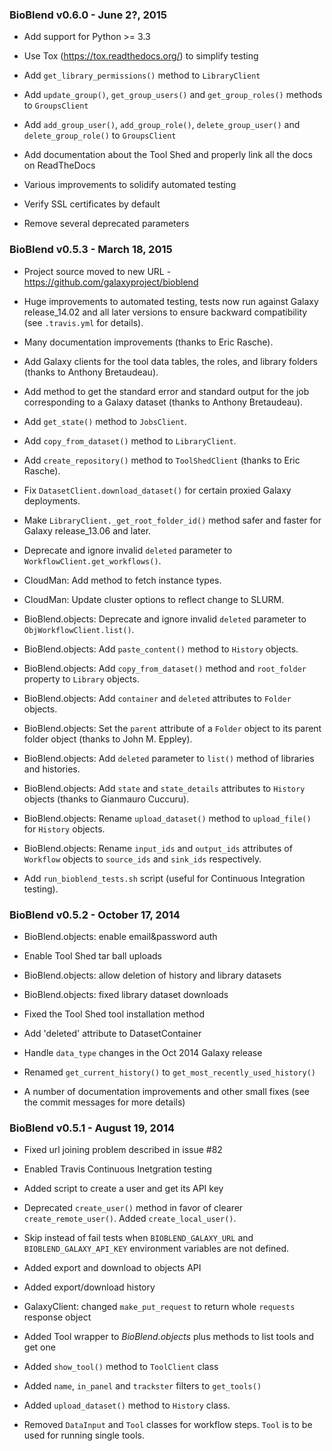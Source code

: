 ### BioBlend v0.6.0 - June 2?, 2015

* Add support for Python >= 3.3

* Use Tox (https://tox.readthedocs.org/) to simplify testing

* Add ``get_library_permissions()`` method to ``LibraryClient``

* Add ``update_group()``, ``get_group_users()`` and ``get_group_roles()``
  methods to ``GroupsClient``

* Add ``add_group_user()``, ``add_group_role()``, ``delete_group_user()`` and
  ``delete_group_role()`` to ``GroupsClient``

* Add documentation about the Tool Shed and properly link all the docs on
  ReadTheDocs

* Various improvements to solidify automated testing

* Verify SSL certificates by default

* Remove several deprecated parameters

### BioBlend v0.5.3 - March 18, 2015

* Project source moved to new URL - https://github.com/galaxyproject/bioblend

* Huge improvements to automated testing, tests now run against Galaxy
  release_14.02 and all later versions to ensure backward compatibility
  (see `.travis.yml` for details).

* Many documentation improvements (thanks to Eric Rasche).

* Add Galaxy clients for the tool data tables, the roles, and library
  folders (thanks to Anthony Bretaudeau).

* Add method to get the standard error and standard output for the
  job corresponding to a Galaxy dataset (thanks to Anthony Bretaudeau).

* Add ``get_state()`` method to ``JobsClient``.

* Add ``copy_from_dataset()`` method to ``LibraryClient``.

* Add ``create_repository()`` method to ``ToolShedClient`` (thanks to Eric
  Rasche).

* Fix ``DatasetClient.download_dataset()`` for certain proxied Galaxy
  deployments.

* Make ``LibraryClient._get_root_folder_id()`` method safer and faster for
  Galaxy release_13.06 and later.

* Deprecate and ignore invalid ``deleted`` parameter to
  ``WorkflowClient.get_workflows()``.

* CloudMan: Add method to fetch instance types.

* CloudMan: Update cluster options to reflect change to SLURM.

* BioBlend.objects: Deprecate and ignore invalid ``deleted`` parameter
  to ``ObjWorkflowClient.list()``.

* BioBlend.objects: Add ``paste_content()`` method to ``History`` objects.

* BioBlend.objects: Add ``copy_from_dataset()`` method and ``root_folder``
  property to ``Library`` objects.

* BioBlend.objects: Add ``container`` and ``deleted`` attributes to ``Folder``
  objects.

* BioBlend.objects: Set the ``parent`` attribute of a ``Folder`` object to its
  parent folder object (thanks to John M. Eppley).

* BioBlend.objects: Add ``deleted`` parameter to ``list()`` method
  of libraries and histories.

* BioBlend.objects: Add ``state`` and ``state_details`` attributes to
 ``History`` objects (thanks to Gianmauro Cuccuru).

* BioBlend.objects: Rename ``upload_dataset()`` method to ``upload_file()``
  for ``History`` objects.

* BioBlend.objects: Rename ``input_ids`` and ``output_ids`` attributes of
  ``Workflow`` objects to ``source_ids`` and ``sink_ids`` respectively.

* Add ``run_bioblend_tests.sh`` script (useful for Continuous Integration
  testing).

### BioBlend v0.5.2 - October 17, 2014

* BioBlend.objects: enable email&password auth

* Enable Tool Shed tar ball uploads

* BioBlend.objects: allow deletion of history and library datasets

* BioBlend.objects: fixed library dataset downloads

* Fixed the Tool Shed tool installation method

* Add 'deleted' attribute to DatasetContainer

* Handle `data_type` changes in the Oct 2014 Galaxy release

* Renamed `get_current_history()` to `get_most_recently_used_history()`

* A number of documentation improvements and other small fixes (see
  the commit messages for more details)

### BioBlend v0.5.1 - August 19, 2014

* Fixed url joining problem described in issue #82

* Enabled Travis Continuous Inetgration testing

* Added script to create a user and get its API key

* Deprecated ``create_user()`` method in favor of clearer ``create_remote_user()``.
  Added ``create_local_user()``.

* Skip instead of fail tests when ``BIOBLEND_GALAXY_URL`` and
  ``BIOBLEND_GALAXY_API_KEY`` environment variables are not defined.

* Added export and download to objects API

* Added export/download history

* GalaxyClient: changed ``make_put_request`` to return whole ``requests``
  response object

* Added Tool wrapper to *BioBlend.objects* plus methods to list tools and get one

* Added ``show_tool()`` method to ``ToolClient`` class

* Added ``name``, ``in_panel`` and
  ``trackster`` filters to ``get_tools()``

* Added ``upload_dataset()`` method to ``History`` class.

* Removed ``DataInput`` and ``Tool`` classes for workflow steps. ``Tool`` is to
  be used for running single tools.
